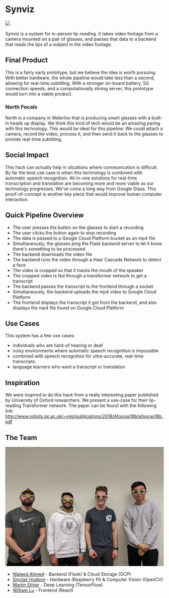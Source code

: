 # Synviz
![](images/prototype.jpg)

Synviz is a system for in-person lip-reading. It takes video footage from a camera mounted on a pair of glasses, and passes that
data to a backend that reads the lips of a subject in the video footage.

## Final Product
This is a fairly early prototype, but we believe the idea is worth pursuing. With better hardware,
the whole pipeline would take less than a second, allowing for real-time subtitling. With a stronger on-board battery,
5G connection speeds, and a computationally strong server, this prototype would turn into a viable product.

### North Focals
North is a company in Waterloo that is producing smart glasses with a built-in heads up display. We think this kind of tech would be an amazing paring with this technology. This would be ideal for this pipeline: We could attach a camera, record the video, process it, and then send it back to the glasses to provide real-time subtitling.

## Social Impact
This hack can actually help in situations where communication is difficult. By far the best use case is when
this technology is combined with automatic speech recognition. All-in-one solutions for real-time transcription and translation
are becoming more and more viable as our technology progresses. We've come a long way from Google Glass. 
This proof-of-concept is another key piece that would
improve human computer interaction.

## Quick Pipeline Overview
* The user presses the button on the glasses to start a recording
* The user clicks the button again to stop recording
* The data is passed to a Google Cloud Platform bucket as an mp4 file
* Simultaneously, the glasses ping the Flask backend server to let it know there's something to be processed
* The backend downloads the video file
* The backend runs the video through a Haar Cascade Network to detect a face
* The video is cropped so that it tracks the mouth of the speaker
* The cropped video is fed through a transformer network to get a transcript
* The backend passes the transcript to the frontend through a socket
* Simultaneously, the backend uploads the mp4 video to Google Cloud Platform
* The frontend displays the transcript it got from the backend, and also displays the 
mp4 file found on Google Cloud Platform

## Use Cases
This system has a few use cases:
* individuals who are hard-of hearing or deaf
* noisy environments where automatic speech recognition is impossible
* combined with speech recognition for ultra-accurate, real-time transcripts.
* language learners who want a transcript or translation

## Inspiration
We were inspired to do this hack from a really interesting paper published by University of Oxford researchers.
We present a use-case for their lip-reading Transformer network. The paper can be found with the following link:
http://www.robots.ox.ac.uk/~vgg/publications/2018/Afouras18b/afouras18b.pdf

## The Team
![](images/team_photo.jpg)
* [Waleed Ahmed](https://github.com/w29ahmed) - Backend (Flask) & Cloud Storage (GCP)
* [Sinclair Hudson](https://github.com/SinclairHudson) - Hardware (Raspberry Pi) & Computer Vision (OpenCV)
* [Martin Ethier](https://github.com/MartinEthier) - Deep Learning (TensorFlow)
* [William Lu](https://github.com/WillyumLu) - Frontend (React)